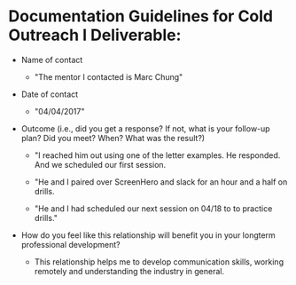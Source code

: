 # Documentation Guidelines for Cold Outreach I Deliverable:

* Name of contact
  * "The mentor I contacted is Marc Chung"

* Date of contact
  * "04/04/2017"

* Outcome (i.e., did you get a response? If not, what is your follow-up plan? Did you meet? When? What was the result?)

  *  "I reached him out using one of the letter examples. He responded. And we scheduled our first session.

  *  "He and I paired over ScreenHero and slack for an hour and a half on drills. 
  
   *  "He and I had scheduled our next session on 04/18 to to practice drills."

* How do you feel like this relationship will benefit you in your longterm professional development? 

  *  This relationship helps me to develop communication skills, working remotely and understanding the industry in general.
